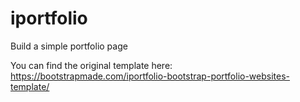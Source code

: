 # iportfolio
Build a simple portfolio page

You can find the original template here: https://bootstrapmade.com/iportfolio-bootstrap-portfolio-websites-template/

